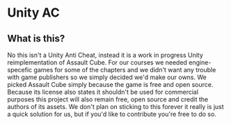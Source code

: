# Unity AC

## What is this?

No this isn't a Unity Anti Cheat, instead it is a work in progress Unity reimplementation of Assault Cube. For our courses we needed engine-specefic games for some of the chapters and we didn't want any trouble with game publishers so we simply decided we'd make our owns. We picked Assault Cube simply because the game is free and open source. Because its license also states it shouldn't be used for commercial purposes this project will also remain free, open source and credit the authors of its assets. We don't plan on sticking to this forever it really is just a quick solution for us, but if you'd like to contribute you're free to do so.

